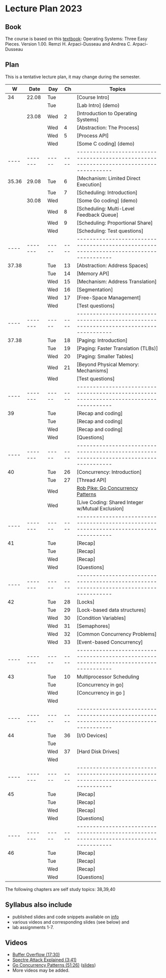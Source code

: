 # Lecture Plan 2023

## Book 
The course is based on this [textbook](http://pages.cs.wisc.edu/~remzi/OSTEP/):
Operating Systems: Three Easy Pieces. Version 1.00.
Remzi H. Arpaci-Dusseau and Andrea C. Arpaci-Dusseau

## Plan

This is a tentative lecture plan, it may change during the semester.

| W  | Date  | Day | Ch | Topics                                                                               |
|----|-------|-----|----|--------------------------------------------------------------------------------------|
| 34 | 22.08 | Tue |    | [Course Intro]                                                                       |
|    |       | Tue |    | [Lab Intro] (demo)                                                                   |
|    | 23.08 | Wed | 2  | [Introduction to Operating Systems]                                                  |
|    |       | Wed | 4  | [Abstraction: The Process]                                                           |
|    |       | Wed | 5  | [Process API]                                                                        |
|    |       | Wed |    | [Some C coding] (demo)                                                               |
|----|-------|-----|----|--------------------------------------------------------------------------------------|
|35.36| 29.08| Tue | 6  | [Mechanism: Limited Direct Execution]                                                |
|    |       | Tue | 7  | [Scheduling: Introduction]                                                           |
|    | 30.08 | Wed |    | [Some Go coding] (demo)                                                              |
|    |       | Wed | 8  | [Scheduling: Multi-Level Feedback Queue]                                             |
|    |       | Wed | 9  | [Scheduling: Proportional Share]                                                     |
|    |       | Wed |    | [Scheduling: Test questions]                                                         |
|----|-------|-----|----|--------------------------------------------------------------------------------------|
|37.38|    | Tue | 13 | [Abstraction: Address Spaces]                                                        |
|    |       | Tue | 14 | [Memory API]                                                                         |
|    |    | Wed | 15 | [Mechanism: Address Translation]                                                     |
|    |       | Wed | 16 | [Segmentation]                                                                       |
|    |       | Wed | 17 | [Free-Space Management]                                                              |
|    |       | Wed |    | [Test questions]                                                                     |
|----|-------|-----|----|--------------------------------------------------------------------------------------|
|37.38|  | Tue | 18 | [Paging: Introduction]                                                               |
|    |       | Tue | 19 | [Paging: Faster Translation (TLBs)]                                                  |
|    |   | Wed | 20 | [Paging: Smaller Tables]                                                             |
|    |       | Wed | 21 | [Beyond Physical Memory: Mechanisms]                                                 |
|    |       | Wed |    | [Test questions]                                                                     |
|----|-------|-----|----|--------------------------------------------------------------------------------------|
| 39 |   | Tue |    | [Recap and coding]                                                                   |
|    |       | Tue |    | [Recap and coding]                                                                   |
|    |   | Wed |    | [Recap and coding]                                                                   |
|    |       | Wed |    | [Questions]                                                                          |
|----|-------|-----|----|--------------------------------------------------------------------------------------|
| 40 |  | Tue | 26 | [Concurrency: Introduction]                                                          |
|    |       | Tue | 27 | [Thread API]                                                                         |
|    |  | Wed |    | [Rob Pike: Go Concurrency Patterns][1]                                               |
|    |       | Wed |    | [Live Coding: Shared Integer w/Mutual Exclusion]                                     |
|----|-------|-----|----|--------------------------------------------------------------------------------------|
| 41 |  | Tue |    | [Recap]                                                                              |
|    |       | Tue |    | [Recap]                                                                              |
|    |  | Wed |    | [Recap]                                                                              |
|    |       | Wed |    | [Questions]                                                                          |
|----|-------|-----|----|--------------------------------------------------------------------------------------|
| 42 |  | Tue | 28 | [Locks]                                                                              |
|    |       | Tue | 29 | [Lock-based data structures]                                                         |
|    |  | Wed | 30 | [Condition Variables]                                                                |
|    |       | Wed | 31 | [Semaphores]                                                                         |
|    |       | Wed | 32 | [Common Concurrency Problems]                                                        |
|    |       | Wed | 33 | [Event-based Concurrency]                                                            |
|----|-------|-----|----|--------------------------------------------------------------------------------------|
| 43 |  | Tue | 10 | Multiprocessor Scheduling                                                            |
|    |       | Tue |    | [Concurrency in go]                                                                  |
|    |  | Wed |    | [Concurrency in go ]                                                                 |
|    |  | Wed |    |                                                                                      |
|----|-------|-----|----|--------------------------------------------------------------------------------------|
| 44 |  | Tue | 36 | [I/O Devices]                                                                        |
|    |       | Tue |    |                                                                                      |
|    |  | Wed | 37 | [Hard Disk Drives]                                                                   |
|    |       | Wed |    |                                                                                      |
|----|-------|-----|----|--------------------------------------------------------------------------------------|
| 45 |  | Tue |    | [Recap]                                                                              |
|    |       | Tue |    | [Recap]                                                                              |
|    |  | Wed |    | [Recap]                                                                              |
|    |       | Wed |    | [Questions]                                                                          |
|----|-------|-----|----|--------------------------------------------------------------------------------------|
| 46 |  | Tue |    | [Recap]                                                                              |
|    |       | Tue |    | [Recap]                                                                              |
|    |  | Wed |    | [Recap]                                                                              |
|    |       | Wed |    | [Questions]                                                                          |

The following chapters are self study topics:
38,39,40

[1]: https://youtu.be/f6kdp27TYZs

## Syllabus also include

- published slides and code snippets available on [info](https://github.com/dat320-2023/info/)
- various videos and corresponding slides (see below) and
- lab assignments 1-7.

## Videos

- [Buffer Overflow (17:30)](https://youtu.be/1S0aBV-Waeo)
- [Spectre Attack Explained (3:41)](https://youtu.be/q3-xCvzBjGs)
- [Go Concurrency Patterns (51:26)](https://youtu.be/f6kdp27TYZs) ([slides](https://talks.golang.org/2012/concurrency.slide#1))
- More videos may be added.
